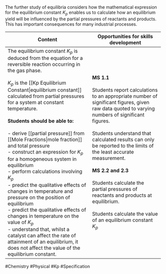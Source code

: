 The further study of equilibria considers how the mathematical expression for the equilibrium constant $K_{p}$ enables us to calculate how an equilibrium yield will be influenced by the partial pressures of reactants and products. This has important consequences for many industrial processes.

| Content                                                                                                                                                                                                                                                                                                                                                                                                                                                                                                                                                                                                                                                                                                                                                                                                                                                                                         | Opportunities for skills development                                                                                                                                                                                                                                                                                                                                                                                                                                                 |
| ----------------------------------------------------------------------------------------------------------------------------------------------------------------------------------------------------------------------------------------------------------------------------------------------------------------------------------------------------------------------------------------------------------------------------------------------------------------------------------------------------------------------------------------------------------------------------------------------------------------------------------------------------------------------------------------------------------------------------------------------------------------------------------------------------------------------------------------------------------------------------------------------- | ------------------------------------------------------------------------------------------------------------------------------------------------------------------------------------------------------------------------------------------------------------------------------------------------------------------------------------------------------------------------------------------------------------------------------------------------------------------------------------ |
| The equilibrium constant $K_{p}$ is deduced from the equation for a reversible reaction occurring in the gas phase.<br><br>$K_{p}$ is the [[Kp Equilibrium Constant\|equilibrium constant]] calculated from partial pressures for a system at constant temperature.<br><br>**Students should be able to:**<br><br>- derive [[partial pressure]] from [[Mole Fractions\|mole fraction]] and total pressure<br>- construct an expression for $K_{p}$ for a homogeneous system in equilibrium<br>- perform calculations involving $K_{p}$<br>- predict the qualitative effects of changes in temperature and pressure on the position of equilibrium<br>- predict the qualitative effects of changes in temperature on the value of $K_{p}$<br>- understand that, whilst a catalyst can affect the rate of attainment of an equilibrium, it does not affect the value of the equilibrium constant. | **MS 1.1**<br><br>Students report calculations to an appropriate number of significant figures, given raw data quoted to varying numbers of significant figures.<br><br>Students understand that calculated results can only be reported to the limits of the least accurate measurement.<br><br>**MS 2.2 and 2.3**<br><br>Students calculate the partial pressures of reactants and products at equilibrium.<br><br>Students calculate the value of an equilibrium constant $K_{p}$ |

#Chemistry #Physical #Kp #Specification